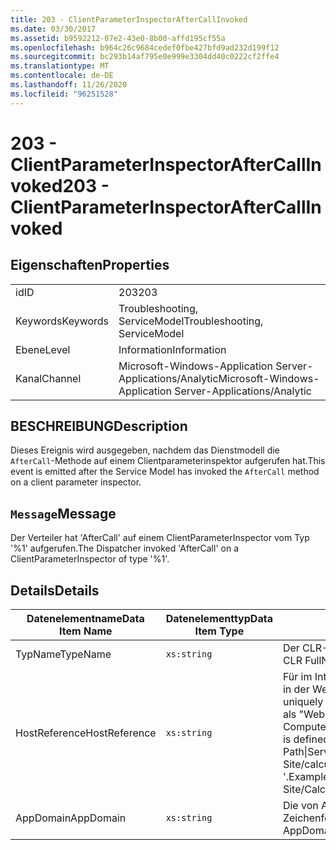 ```yaml
---
title: 203 - ClientParameterInspectorAfterCallInvoked
ms.date: 03/30/2017
ms.assetid: b9592212-07e2-43e0-8b00-affd195cf55a
ms.openlocfilehash: b964c26c9684cedef0fbe427bfd9ad232d199f12
ms.sourcegitcommit: bc293b14af795e0e999e3304dd40c0222cf2ffe4
ms.translationtype: MT
ms.contentlocale: de-DE
ms.lasthandoff: 11/26/2020
ms.locfileid: "96251528"
---
```

# <a name="203---clientparameterinspectoraftercallinvoked"></a><span data-ttu-id="fcdb7-102">203 - ClientParameterInspectorAfterCallInvoked</span><span class="sxs-lookup"><span data-stu-id="fcdb7-102">203 - ClientParameterInspectorAfterCallInvoked</span></span>

## <a name="properties"></a><span data-ttu-id="fcdb7-103">Eigenschaften</span><span class="sxs-lookup"><span data-stu-id="fcdb7-103">Properties</span></span>  
  
|||  
|-|-|  
|<span data-ttu-id="fcdb7-104">id</span><span class="sxs-lookup"><span data-stu-id="fcdb7-104">ID</span></span>|<span data-ttu-id="fcdb7-105">203</span><span class="sxs-lookup"><span data-stu-id="fcdb7-105">203</span></span>|  
|<span data-ttu-id="fcdb7-106">Keywords</span><span class="sxs-lookup"><span data-stu-id="fcdb7-106">Keywords</span></span>|<span data-ttu-id="fcdb7-107">Troubleshooting, ServiceModel</span><span class="sxs-lookup"><span data-stu-id="fcdb7-107">Troubleshooting, ServiceModel</span></span>|  
|<span data-ttu-id="fcdb7-108">Ebene</span><span class="sxs-lookup"><span data-stu-id="fcdb7-108">Level</span></span>|<span data-ttu-id="fcdb7-109">Information</span><span class="sxs-lookup"><span data-stu-id="fcdb7-109">Information</span></span>|  
|<span data-ttu-id="fcdb7-110">Kanal</span><span class="sxs-lookup"><span data-stu-id="fcdb7-110">Channel</span></span>|<span data-ttu-id="fcdb7-111">Microsoft-Windows-Application Server-Applications/Analytic</span><span class="sxs-lookup"><span data-stu-id="fcdb7-111">Microsoft-Windows-Application Server-Applications/Analytic</span></span>|  
  
## <a name="description"></a><span data-ttu-id="fcdb7-112">BESCHREIBUNG</span><span class="sxs-lookup"><span data-stu-id="fcdb7-112">Description</span></span>  

 <span data-ttu-id="fcdb7-113">Dieses Ereignis wird ausgegeben, nachdem das Dienstmodell die `AfterCall`-Methode auf einem Clientparameterinspektor aufgerufen hat.</span><span class="sxs-lookup"><span data-stu-id="fcdb7-113">This event is emitted after the Service Model has invoked the `AfterCall` method on a client parameter inspector.</span></span>  
  
## <a name="message"></a><span data-ttu-id="fcdb7-114">`Message`</span><span class="sxs-lookup"><span data-stu-id="fcdb7-114">Message</span></span>  

 <span data-ttu-id="fcdb7-115">Der Verteiler hat 'AfterCall' auf einem ClientParameterInspector vom Typ '%1' aufgerufen.</span><span class="sxs-lookup"><span data-stu-id="fcdb7-115">The Dispatcher invoked 'AfterCall' on a ClientParameterInspector of type '%1'.</span></span>  
  
## <a name="details"></a><span data-ttu-id="fcdb7-116">Details</span><span class="sxs-lookup"><span data-stu-id="fcdb7-116">Details</span></span>  
  
|<span data-ttu-id="fcdb7-117">Datenelementname</span><span class="sxs-lookup"><span data-stu-id="fcdb7-117">Data Item Name</span></span>|<span data-ttu-id="fcdb7-118">Datenelementtyp</span><span class="sxs-lookup"><span data-stu-id="fcdb7-118">Data Item Type</span></span>|<span data-ttu-id="fcdb7-119">BESCHREIBUNG</span><span class="sxs-lookup"><span data-stu-id="fcdb7-119">Description</span></span>|  
|--------------------|--------------------|-----------------|  
|<span data-ttu-id="fcdb7-120">TypName</span><span class="sxs-lookup"><span data-stu-id="fcdb7-120">TypeName</span></span>|`xs:string`|<span data-ttu-id="fcdb7-121">Der CLR-FullName für den Typ des aufgerufenen Inspektors.</span><span class="sxs-lookup"><span data-stu-id="fcdb7-121">The CLR FullName of the invoked inspector's type.</span></span>|  
|<span data-ttu-id="fcdb7-122">HostReference</span><span class="sxs-lookup"><span data-stu-id="fcdb7-122">HostReference</span></span>|`xs:string`|<span data-ttu-id="fcdb7-123">Für im Internet gehostete Dienste identifiziert dieses Feld den Dienst in der Webhierarchie eindeutig.</span><span class="sxs-lookup"><span data-stu-id="fcdb7-123">For Web-hosted services, this field uniquely identifies the service in the Web hierarchy.</span></span> <span data-ttu-id="fcdb7-124">Sein Format ist als "Website Name Anwendungspfad für virtuelle Computer&#124;virtuellen Dienst Pfad&#124;Dienst Name '" definiert.</span><span class="sxs-lookup"><span data-stu-id="fcdb7-124">Its format is defined as 'Web Site Name Application Virtual Path&#124;Service Virtual Path&#124;ServiceName'.</span></span> <span data-ttu-id="fcdb7-125">Beispiel: "Default Web Site/calculatorapplication&#124;/CalculatorService.svc&#124;CalculatorService '.</span><span class="sxs-lookup"><span data-stu-id="fcdb7-125">Example: 'Default Web Site/CalculatorApplication&#124;/CalculatorService.svc&#124;CalculatorService'.</span></span>|  
|<span data-ttu-id="fcdb7-126">AppDomain</span><span class="sxs-lookup"><span data-stu-id="fcdb7-126">AppDomain</span></span>|`xs:string`|<span data-ttu-id="fcdb7-127">Die von AppDomain.CurrentDomain.FriendlyName zurückgegebene Zeichenfolge.</span><span class="sxs-lookup"><span data-stu-id="fcdb7-127">The string returned by AppDomain.CurrentDomain.FriendlyName.</span></span>|
